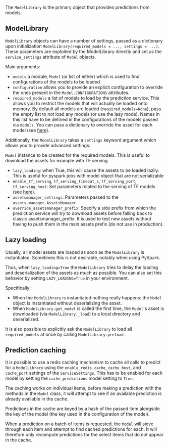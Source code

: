 The `ModelLibrary` is the primary object that provides predictions from  models.

## ModelLibrary

`ModelLibrary` objects can have a number of settings, passed as a dictionary
upon initialization `ModelLibrary(required_models = ..., settings = ...)`.
These parameters are exploited by the ModelLibrary directly
and set as the `service_settings` attribute of `Model` objects.

Main arguments:

- `models` a module, `Model` (or list of either) which is used to find configurations
  of the models to be loaded
- `configuration` allows you to provide an explicit configuration to override the ones present in the `Model.CONFIGURATIONS` attributes.
- `required_models` a list of models to load by the prediction service. This allows you to restrict the models that will actually be loaded onto memory. By default all models are loaded (`required_models=None`), pass the empty list to not load any models (or use the lazy mode). Names in this list have to be defined in the configurations of the models passed via `models`. You can pass a dictionary to override the asset for each model (see [here](developing_modelkit.md)).

Additionally, the `ModelLibrary` takes a `settings` keyword argument which allows you to provide advanced settings:

`Model` instance to be created for the required models. This is useful to download the assets
for example with TF serving
- `lazy_loading`: when True, this will cause the assets to be loaded lazily.
 This is useful for pyspark jobs with model object that are not serializable
- `enable_tf_serving`, `tf_serving_timeout_s`, `tf_serving_port`, `tf_serving_host`: Set
parameters related to the serving of TF models (see [here](tensorflow_models.md)).
- `assetsmanager_settings`: Parameters passed to the `assets.manager.AssetsManager`
- `override_assetsmanager_prefix`: Specify a side prefix from which the prediction service will try to download assets before falling back to classic assetsmanager_prefix.
 It is used to test new assets without having to push them in the main assets prefix (do not use in production).

## Lazy loading

Usually, all model assets are loaded as soon as the `ModelLibrary` is instantiated.
Sometimes this is not desirable, notably when using PySpark.

Thus, when `lazy_loading=True` the `ModelLibrary` tries to delay the loading and
deserialization of the assets as much as possible. You can also set this behavior by setting
`LAZY_LOADING=True` in your environment.

Specifically:

- When the `ModelLibrary` is instantiated nothing really happens: the `Model`
object is instantiated without deserializing the asset.
- When `ModelLibrary.get_model` is called the first time, the `Model`'s asset is
downloaded (via `ModelLibrary._load`) to a local directory and deserialized.

It is also possible to explicitly ask the `ModelLibrary` to load all `required_models` at
once by calling `ModelLibrary.preload`.

## Prediction caching

It is possible to use a redis caching mechanism to cache all calls to predict
for a `ModelLibrary` using the `enable_redis_cache`, `cache_host`, and
`cache_port` settings of the `ServiceSettings`. This has to be enabled for each model
by setting the `cache_predictions` model setting to `True`.

The caching works on individual items, before making a prediction with the methods
in the `Model` class, it will attempt to see if an available prediction is already
available in the cache.

Predictions in the cache are keyed by a hash of the passed item alongside the key
of the model (the key used in the configuration of the model).

When a prediction on a batch of items is requested, the `Model` will sieve through
each item and attempt to find cached predictions for each.
It will therefore only recompute predictions for the select items that do not appear
in the cache.
